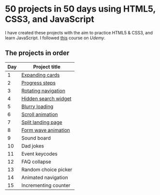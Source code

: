 
# 50 projects in 50 days using HTML5, CSS3, and JavaScript
I have created these projects with the aim to practice HTML5 & CSS3, and learn JavaScript. I followed [this](https://www.udemy.com/course/50-projects-50-days/) course on _Udemy_.

## The projects in order

|Day|Project title|
|---|-------------|
|1|[Expanding cards](https://github.com/SarahDuncan/50-projects-50-days-js/tree/main/Expanding%20cards%20(day%201))|
|2|[Progress steps](https://github.com/SarahDuncan/50-projects-50-days-js/tree/main/Progress%20steps%20(day%202))|
|3|[Rotating navigation](https://github.com/SarahDuncan/50-projects-50-days-js/tree/main/Rotating%20navigation%20(day%203))|
|4|[Hidden search widget](https://github.com/SarahDuncan/50-projects-50-days-js/tree/main/Hidden%20search%20widget%20(day%204))|
|5|[Blurry loading](https://github.com/SarahDuncan/50-projects-50-days-js/tree/main/Blurry%20loading%20(day%205))|
|6|[Scroll animation](https://github.com/SarahDuncan/50-projects-50-days-js/tree/main/Scroll%20animation%20(day%206))|
|7|[Split landing page](https://github.com/SarahDuncan/50-projects-50-days-js/tree/main/Split%20landing%20page%20(day%207))|
|8|[Form wave animation](https://github.com/SarahDuncan/50-projects-50-days-js/tree/main/Form%20wave%20(day%208))|
|9|Sound board|
|10|Dad jokes|
|11|Event keycodes|
|12|FAQ collapse|
|13|Random choice picker|
|14|Animated navigation|
|15|Incrementing counter|